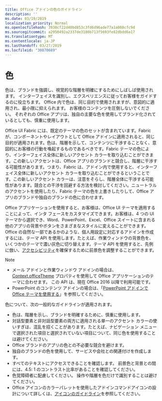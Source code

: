 ```yaml
---
title: Office アドインの色のガイドライン
description: ''
ms.date: 03/19/2019
localization_priority: Normal
ms.openlocfilehash: 3930cf22d40bd853c3fd6d96ade77a1a060cfc9d
ms.sourcegitcommit: a2950492a2337de3180b713f5693fe82dbdd6a17
ms.translationtype: MT
ms.contentlocale: ja-JP
ms.lasthandoff: 03/27/2019
ms.locfileid: "30870689"
---
```

# <a name="color"></a>色

色は、ブランドを強調し、視覚的な階層を明確にするためにしばしば使用されます。 インターフェイスを識別し、エクスペリエンスに従ってお客様をガイドするのに役立ちます。 Office 内で色は、同じ目的で使用されますが、意図的に適用され、最小限に抑えられます。 お客様のコンテンツを圧倒しないでください。 それぞれの Office アプリは、独自の主要な色を使用してブランド化されているとしても、慎重に使用します。

Office UI Fabric には、既定のテーマの色のセットが含まれています。Fabric が、コンポーネントやレイアウトとして Office アドインに適用されると、同じ目的が適用されます。色は、階層を示して、コンテンツに干渉することなく、意図的にお客様の行動を喚起するものであるべきです。Fabric テーマの色により、インターフェイス全体に新しいアクセント カラーを取り込むことができます。この新しいアクセントは、Office アプリのブランドと競合し、階層に干渉する可能性があります。つまり、Fabric は、アドイン内で使用すると、インターフェイス全体に新しいアクセント カラーを取り込むことができるということです。この新しいアクセント カラーは、注意をそらし、階層全体に干渉する可能性があります。競合との干渉を回避する方法を検討してください。ニュートラルのアクセントを使用したり、Fabric テーマの色を上書きしたりして、Office アプリのブランドや独自のブランドの色に合わせます。

Office アプリケーションを使用すると、お客様は、Office UI テーマを適用することによって、インタ フェースをカスタマイズできます。お客様は、4 つの UI テーマから選択でき、Word、PowerPoint、Excel、Office スイートに含まれる他のアプリの背景やボタンをさまざまなスタイルに変えることができます。Office の自然な一部であるかのような、個人用設定に対応するアドインを作成するには、テーマ API を使用します。たとえば、作業ウィンドウの背景色を、いくつかのテーマで濃い灰色に切り替えます。テーマ API を使用すると、先例に倣い、[アクセシビリティ](../design/accessibility-guidelines.md)を確保するために前景色を調整することができます。

> [!NOTE]
> - メール アドインと作業ウィンドウ アドインの場合は、[Context.officeTheme](/javascript/api/office/office.context) プロパティを使用して Office アプリケーションのテーマに合わせます。 この API は、現在 Office 2016 以降で利用可能です。
> - PowerPoint のコンテンツ アドインの場合は、「[PowerPoint アドインで Office テーマを使用する](../powerpoint/use-document-themes-in-your-powerpoint-add-ins.md)」を参照してください。

色について、次の一般的なガイドラインが適用されます。

* 色は、階層を示し、ブランドを明確するために、慎重に使用します。
* 対話型要素と非対話型要素の両方に適用される単一のアクセント カラーの使いすぎは、混乱を招くことがあります。たとえば、ナビゲーション メニューで選択された項目と選択されていない項目について、同じ色を使用することは避けてください。
* Office ブランドのアプリの色との不必要な競合を避けます。
* 独自のブランドの色を使用して、サービスや会社との関連付けを作成します。
* すべてのテキストにアクセスできることを確認します。 前景色と背景との間には、4.5: 1 のコントラスト比率があることを確認してください。
* 色覚障碍者に配慮してください。 操作や階層を色だけで識別することは避けてください。
* Office アイコンのカラーパレットを使用したアドインコマンドアイコンの設計について詳しくは、[アイコンのガイドライン](../design/add-in-icons.md)を参照してください。

